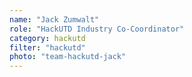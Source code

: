 ```yaml
---
name: "Jack Zumwalt"
role: "HackUTD Industry Co-Coordinator"
category: hackutd
filter: "hackutd"
photo: "team-hackutd-jack"
---
```

